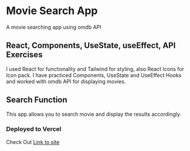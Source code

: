 # Movie Search App
A movie searching app using omdb API
## React, Components, UseState, useEffect, API Exercises
I used React for functionality and Tailwind for styling, also React Icons for Icon pack. I have practiced Components, UseState and UseEffect Hooks and worked with omdb API for displaying movies.
## Search Function 
This app allows you to search movie and display the results accordingly.
### Deployed to Vercel
Check Out [Link to site](https://movie-search-amrrkg09f-arifcaliskan.vercel.app)

